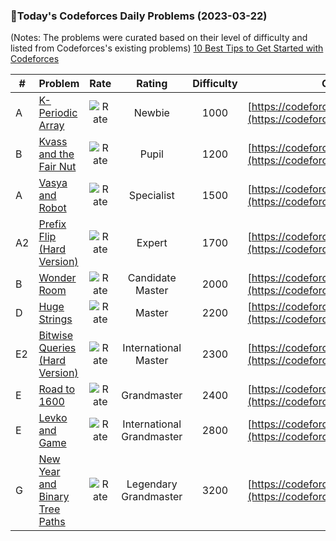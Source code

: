 ### 🌟Today's Codeforces Daily Problems (2023-03-22)
(Notes: The problems were curated based on their level of difficulty and listed from Codeforces's existing problems)
[10 Best Tips to Get Started with Codeforces](https://github.com/ika9810/Codeforces-Daily-Problems/blob/main/10%20Best%20Tips%20to%20Get%20Started%20with%20Codeforces.md)

| # | Problem | Rate| Rating | Difficulty | Contest |
|---| ----- | :--------: | :----------: | :----------: | ---------- |
|A|[K-Periodic Array](https://codeforces.com/contest/371/problem/A)|![Rate](https://img.shields.io/badge/Newbie-1000-lightgrey)|Newbie|1000|[https://codeforces.com/contest/371](https://codeforces.com/contest/371)|
|B|[Kvass and the Fair Nut](https://codeforces.com/contest/1084/problem/B)|![Rate](https://img.shields.io/badge/Pupil-1200-brightgreen)|Pupil|1200|[https://codeforces.com/contest/1084](https://codeforces.com/contest/1084)|
|A|[Vasya and Robot](https://codeforces.com/contest/354/problem/A)|![Rate](https://img.shields.io/badge/Specialist-1500-9cf)|Specialist|1500|[https://codeforces.com/contest/354](https://codeforces.com/contest/354)|
|A2|[Prefix Flip (Hard Version)](https://codeforces.com/contest/1381/problem/A2)|![Rate](https://img.shields.io/badge/Expert-1700-blue)|Expert|1700|[https://codeforces.com/contest/1381](https://codeforces.com/contest/1381)|
|B|[Wonder Room](https://codeforces.com/contest/466/problem/B)|![Rate](https://img.shields.io/badge/Candidate%20Master-2000-blueviolet)|Candidate Master|2000|[https://codeforces.com/contest/466](https://codeforces.com/contest/466)|
|D|[Huge Strings](https://codeforces.com/contest/868/problem/D)|![Rate](https://img.shields.io/badge/Master-2200-orange)|Master|2200|[https://codeforces.com/contest/868](https://codeforces.com/contest/868)|
|E2|[Bitwise Queries (Hard Version)](https://codeforces.com/contest/1451/problem/E2)|![Rate](https://img.shields.io/badge/International%20Master-2300-orange)|International Master|2300|[https://codeforces.com/contest/1451](https://codeforces.com/contest/1451)|
|E|[Road to 1600](https://codeforces.com/contest/1333/problem/E)|![Rate](https://img.shields.io/badge/Grandmaster-2400-red)|Grandmaster|2400|[https://codeforces.com/contest/1333](https://codeforces.com/contest/1333)|
|E|[Levko and Game](https://codeforces.com/contest/360/problem/E)|![Rate](https://img.shields.io/badge/International%20Grandmaster-2800-red)|International Grandmaster|2800|[https://codeforces.com/contest/360](https://codeforces.com/contest/360)|
|G|[New Year and Binary Tree Paths](https://codeforces.com/contest/750/problem/G)|![Rate](https://img.shields.io/badge/Legendary%20Grandmaster-3200-red)|Legendary Grandmaster|3200|[https://codeforces.com/contest/750](https://codeforces.com/contest/750)|
